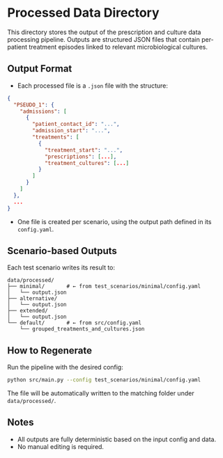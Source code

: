 # Processed Data Directory

This directory stores the output of the prescription and culture data processing pipeline. Outputs are structured JSON files that contain per-patient treatment episodes linked to relevant microbiological cultures.

## Output Format

- Each processed file is a `.json` file with the structure:

```json
{
  "PSEUDO_1": {
    "admissions": [
      {
        "patient_contact_id": "...",
        "admission_start": "...",
        "treatments": [
          {
            "treatment_start": "...",
            "prescriptions": [...],
            "treatment_cultures": [...]
          }
        ]
      }
    ]
  },
  ...
}
```

- One file is created per scenario, using the output path defined in its `config.yaml`.

## Scenario-based Outputs

Each test scenario writes its result to:

```
data/processed/
├── minimal/       # ← from test_scenarios/minimal/config.yaml
│   └── output.json
├── alternative/
│   └── output.json
├── extended/
│   └── output.json
└── default/       # ← from src/config.yaml
    └── grouped_treatments_and_cultures.json
```

## How to Regenerate

Run the pipeline with the desired config:

```bash
python src/main.py --config test_scenarios/minimal/config.yaml
```

The file will be automatically written to the matching folder under `data/processed/`.

## Notes

- All outputs are fully deterministic based on the input config and data.
- No manual editing is required.
